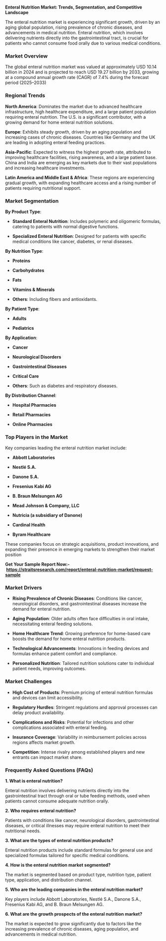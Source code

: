 <div>
<div>
<div>
<div>
<article dir="auto" tabindex="-1" data-turn-id="23f7d64b-9785-4569-bae8-4a9fe059eeca" data-testid="conversation-turn-2" data-scroll-anchor="true" data-turn="assistant">
<div>
<div tabindex="-1">
<div>
<div dir="auto" data-message-author-role="assistant" data-message-id="3b8f6c0d-2dcf-4208-8c0f-00c85d4e3753" data-message-model-slug="gpt-5-mini">
<div>
<div>
<p data-start="40" data-end="117"><strong data-start="40" data-end="117">Enteral Nutrition Market: Trends, Segmentation, and Competitive Landscape</strong></p>
<p data-start="119" data-end="486">The enteral nutrition market is experiencing significant growth, driven by an aging global population, rising prevalence of chronic diseases, and advancements in medical nutrition. Enteral nutrition, which involves delivering nutrients directly into the gastrointestinal tract, is crucial for patients who cannot consume food orally due to various medical conditions.</p>
<h3 data-start="493" data-end="512">Market Overview</h3>
<p data-start="514" data-end="790">The global enteral nutrition market was valued at approximately USD 10.14 billion in 2024 and is projected to reach USD 19.27 billion by 2033, growing at a compound annual growth rate (CAGR) of 7.4% during the forecast period (2025&ndash;2033)</p>
<h3 data-start="797" data-end="816">Regional Trends</h3>
<p data-start="818" data-end="1088"><strong data-start="818" data-end="835">North America</strong>: Dominates the market due to advanced healthcare infrastructure, high healthcare expenditure, and a large patient population requiring enteral nutrition. The U.S. is a significant contributor, with a growing demand for home enteral nutrition solutions.</p>
<p data-start="1090" data-end="1282"><strong data-start="1090" data-end="1100">Europe</strong>: Exhibits steady growth, driven by an aging population and increasing cases of chronic diseases. Countries like Germany and the UK are leading in adopting enteral feeding practices.</p>
<p data-start="1284" data-end="1550"><strong data-start="1284" data-end="1300">Asia-Pacific</strong>: Expected to witness the highest growth rate, attributed to improving healthcare facilities, rising awareness, and a large patient base. China and India are emerging as key markets due to their vast populations and increasing healthcare investments.</p>
<p data-start="1552" data-end="1738"><strong data-start="1552" data-end="1594">Latin America and Middle East &amp; Africa</strong>: These regions are experiencing gradual growth, with expanding healthcare access and a rising number of patients requiring nutritional support.</p>
<h3 data-start="1745" data-end="1768">Market Segmentation</h3>
<p data-start="1770" data-end="1790"><strong data-start="1770" data-end="1789">By Product Type</strong>:</p>
<ul data-start="1792" data-end="2057">
<li data-start="1792" data-end="1923">
<p data-start="1794" data-end="1923"><strong data-start="1794" data-end="1824">Standard Enteral Nutrition</strong>: Includes polymeric and oligomeric formulas, catering to patients with normal digestive functions.</p>
</li>
<li data-start="1924" data-end="2057">
<p data-start="1926" data-end="2057"><strong data-start="1926" data-end="1959">Specialized Enteral Nutrition</strong>: Designed for patients with specific medical conditions like cancer, diabetes, or renal diseases.</p>
</li>
</ul>
<p data-start="2059" data-end="2081"><strong data-start="2059" data-end="2080">By Nutrition Type</strong>:</p>
<ul data-start="2083" data-end="2203">
<li data-start="2083" data-end="2097">
<p data-start="2085" data-end="2097"><strong data-start="2085" data-end="2097">Proteins</strong></p>
</li>
<li data-start="2098" data-end="2117">
<p data-start="2100" data-end="2117"><strong data-start="2100" data-end="2117">Carbohydrates</strong></p>
</li>
<li data-start="2118" data-end="2128">
<p data-start="2120" data-end="2128"><strong data-start="2120" data-end="2128">Fats</strong></p>
</li>
<li data-start="2129" data-end="2154">
<p data-start="2131" data-end="2154"><strong data-start="2131" data-end="2154">Vitamins &amp; Minerals</strong></p>
</li>
<li data-start="2155" data-end="2203">
<p data-start="2157" data-end="2203"><strong data-start="2157" data-end="2167">Others</strong>: Including fibers and antioxidants.</p>
</li>
</ul>
<p data-start="2205" data-end="2225"><strong data-start="2205" data-end="2224">By Patient Type</strong>:</p>
<ul data-start="2227" data-end="2256">
<li data-start="2227" data-end="2239">
<p data-start="2229" data-end="2239"><strong data-start="2229" data-end="2239">Adults</strong></p>
</li>
<li data-start="2240" data-end="2256">
<p data-start="2242" data-end="2256"><strong data-start="2242" data-end="2256">Pediatrics</strong></p>
</li>
</ul>
<p data-start="2258" data-end="2277"><strong data-start="2258" data-end="2276">By Application</strong>:</p>
<ul data-start="2279" data-end="2429">
<li data-start="2279" data-end="2291">
<p data-start="2281" data-end="2291"><strong data-start="2281" data-end="2291">Cancer</strong></p>
</li>
<li data-start="2292" data-end="2320">
<p data-start="2294" data-end="2320"><strong data-start="2294" data-end="2320">Neurological Disorders</strong></p>
</li>
<li data-start="2321" data-end="2352">
<p data-start="2323" data-end="2352"><strong data-start="2323" data-end="2352">Gastrointestinal Diseases</strong></p>
</li>
<li data-start="2353" data-end="2372">
<p data-start="2355" data-end="2372"><strong data-start="2355" data-end="2372">Critical Care</strong></p>
</li>
<li data-start="2373" data-end="2429">
<p data-start="2375" data-end="2429"><strong data-start="2375" data-end="2385">Others</strong>: Such as diabetes and respiratory diseases.</p>
</li>
</ul>
<p data-start="2431" data-end="2459"><strong data-start="2431" data-end="2458">By Distribution Channel</strong>:</p>
<ul data-start="2461" data-end="2534">
<li data-start="2461" data-end="2486">
<p data-start="2463" data-end="2486"><strong data-start="2463" data-end="2486">Hospital Pharmacies</strong></p>
</li>
<li data-start="2487" data-end="2510">
<p data-start="2489" data-end="2510"><strong data-start="2489" data-end="2510">Retail Pharmacies</strong></p>
</li>
<li data-start="2511" data-end="2534">
<p data-start="2513" data-end="2534"><strong data-start="2513" data-end="2534">Online Pharmacies</strong></p>
</li>
</ul>
<h3 data-start="2541" data-end="2570">Top Players in the Market</h3>
<p data-start="2572" data-end="2631">Key companies leading the enteral nutrition market include:</p>
<ul data-start="2633" data-end="2865">
<li data-start="2633" data-end="2658">
<p data-start="2635" data-end="2658"><strong data-start="2635" data-end="2658">Abbott Laboratories</strong></p>
</li>
<li data-start="2659" data-end="2676">
<p data-start="2661" data-end="2676"><strong data-start="2661" data-end="2676">Nestl&eacute; S.A.</strong></p>
</li>
<li data-start="2677" data-end="2694">
<p data-start="2679" data-end="2694"><strong data-start="2679" data-end="2694">Danone S.A.</strong></p>
</li>
<li data-start="2695" data-end="2718">
<p data-start="2697" data-end="2718"><strong data-start="2697" data-end="2718">Fresenius Kabi AG</strong></p>
</li>
<li data-start="2719" data-end="2746">
<p data-start="2721" data-end="2746"><strong data-start="2721" data-end="2746">B. Braun Melsungen AG</strong></p>
</li>
<li data-start="2747" data-end="2780">
<p data-start="2749" data-end="2780"><strong data-start="2749" data-end="2780">Mead Johnson &amp; Company, LLC</strong></p>
</li>
<li data-start="2781" data-end="2820">
<p data-start="2783" data-end="2820"><strong data-start="2783" data-end="2820">Nutricia (a subsidiary of Danone)</strong></p>
</li>
<li data-start="2821" data-end="2842">
<p data-start="2823" data-end="2842"><strong data-start="2823" data-end="2842">Cardinal Health</strong></p>
</li>
<li data-start="2843" data-end="2865">
<p data-start="2845" data-end="2865"><strong data-start="2845" data-end="2865">Byram Healthcare</strong></p>
</li>
</ul>
<p data-start="2867" data-end="3060">These companies focus on strategic acquisitions, product innovations, and expanding their presence in emerging markets to strengthen their market position&nbsp;</p>
<p data-start="2867" data-end="3060"><strong>Get Your Sample Report Now:-&nbsp;<a href="https://straitsresearch.com/report/enteral-nutrition-market/request-sample">https://straitsresearch.com/report/enteral-nutrition-market/request-sample</a>&nbsp;</strong></p>
<h3 data-start="3067" data-end="3085">Market Drivers</h3>
<ul data-start="3087" data-end="3725">
<li data-start="3087" data-end="3252">
<p data-start="3089" data-end="3252"><strong data-start="3089" data-end="3130">Rising Prevalence of Chronic Diseases</strong>: Conditions like cancer, neurological disorders, and gastrointestinal diseases increase the demand for enteral nutrition.</p>
</li>
<li data-start="3253" data-end="3370">
<p data-start="3255" data-end="3370"><strong data-start="3255" data-end="3275">Aging Population</strong>: Older adults often face difficulties in oral intake, necessitating enteral feeding solutions.</p>
</li>
<li data-start="3371" data-end="3493">
<p data-start="3373" data-end="3493"><strong data-start="3373" data-end="3398">Home Healthcare Trend</strong>: Growing preference for home-based care boosts the demand for home enteral nutrition products.</p>
</li>
<li data-start="3494" data-end="3611">
<p data-start="3496" data-end="3611"><strong data-start="3496" data-end="3526">Technological Advancements</strong>: Innovations in feeding devices and formulas enhance patient comfort and compliance.</p>
</li>
<li data-start="3612" data-end="3725">
<p data-start="3614" data-end="3725"><strong data-start="3614" data-end="3640">Personalized Nutrition</strong>: Tailored nutrition solutions cater to individual patient needs, improving outcomes.</p>
</li>
</ul>
<h3 data-start="3732" data-end="3753">Market Challenges</h3>
<ul data-start="3755" data-end="4287">
<li data-start="3755" data-end="3866">
<p data-start="3757" data-end="3866"><strong data-start="3757" data-end="3782">High Cost of Products</strong>: Premium pricing of enteral nutrition formulas and devices can limit accessibility.</p>
</li>
<li data-start="3867" data-end="3969">
<p data-start="3869" data-end="3969"><strong data-start="3869" data-end="3891">Regulatory Hurdles</strong>: Stringent regulations and approval processes can delay product availability.</p>
</li>
<li data-start="3970" data-end="4082">
<p data-start="3972" data-end="4082"><strong data-start="3972" data-end="3999">Complications and Risks</strong>: Potential for infections and other complications associated with enteral feeding.</p>
</li>
<li data-start="4083" data-end="4184">
<p data-start="4085" data-end="4184"><strong data-start="4085" data-end="4107">Insurance Coverage</strong>: Variability in reimbursement policies across regions affects market growth.</p>
</li>
<li data-start="4185" data-end="4287">
<p data-start="4187" data-end="4287"><strong data-start="4187" data-end="4202">Competition</strong>: Intense rivalry among established players and new entrants can impact market share.</p>
</li>
</ul>
<h3 data-start="4294" data-end="4331">Frequently Asked Questions (FAQs)</h3>
<p data-start="4333" data-end="4366"><strong data-start="4333" data-end="4366">1. What is enteral nutrition?</strong></p>
<p data-start="4368" data-end="4555">Enteral nutrition involves delivering nutrients directly into the gastrointestinal tract through oral or tube feeding methods, used when patients cannot consume adequate nutrition orally.</p>
<p data-start="4557" data-end="4595"><strong data-start="4557" data-end="4595">2. Who requires enteral nutrition?</strong></p>
<p data-start="4597" data-end="4770">Patients with conditions like cancer, neurological disorders, gastrointestinal diseases, or critical illnesses may require enteral nutrition to meet their nutritional needs.</p>
<p data-start="4772" data-end="4828"><strong data-start="4772" data-end="4828">3. What are the types of enteral nutrition products?</strong></p>
<p data-start="4830" data-end="4965">Enteral nutrition products include standard formulas for general use and specialized formulas tailored for specific medical conditions.</p>
<p data-start="4967" data-end="5020"><strong data-start="4967" data-end="5020">4. How is the enteral nutrition market segmented?</strong></p>
<p data-start="5022" data-end="5137">The market is segmented based on product type, nutrition type, patient type, application, and distribution channel.</p>
<p data-start="5139" data-end="5208"><strong data-start="5139" data-end="5208">5. Who are the leading companies in the enteral nutrition market?</strong></p>
<p data-start="5210" data-end="5322">Key players include Abbott Laboratories, Nestl&eacute; S.A., Danone S.A., Fresenius Kabi AG, and B. Braun Melsungen AG.</p>
<p data-start="5324" data-end="5393"><strong data-start="5324" data-end="5393">6. What are the growth prospects of the enteral nutrition market?</strong></p>
<p data-start="5395" data-end="5563">The market is expected to grow significantly due to factors like the increasing prevalence of chronic diseases, aging population, and advancements in medical nutrition.</p>
</div>
</div>
</div>
</div>
</div>
</div>
</article>
</div>
</div>
</div>
</div>
